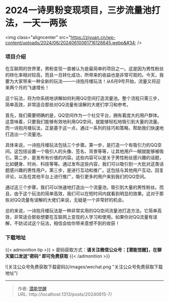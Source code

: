 # 2024一诗男粉变现项目，三步流量池打法，一天一两张


&lt;img class=&#34;aligncenter&#34; src=&#34;https://ziyuan.cn/wp-content/uploads/2024/06/20240610061716126645.webp&#34; 
 /&gt;

###  项目介绍

在互联网的世界里，男粉变现一直被认为是最简单的项目之一。这是因为男性粉丝的转化率相对较高，而且一旦转化成功，所带来的收益也是非常可观的。今天，我要为大家带来一种全新的玩法——一诗抱月楼玩法！从6月9号开始，流量又将迎来两个月的飞速增长！

这个玩法，将为你系统地讲解如何利用QQ空间打造流量池。整个流程只需三步，简单高效，非常适合那些对QQ流量有误解的大佬们学习和参考。

首先，我们需要明确的是，QQ空间作为一个社交平台，拥有着庞大的用户群体。这意味着，只要我们能够有效地利用QQ空间，就能够轻松地吸引到大量的流量。而一诗抱月楼玩法，正是基于这一点，通过一系列的技巧和策略，帮助我们快速地打造出一个流量池。

具体来说，一诗抱月楼玩法包括三个步骤。第一步，是打造一个有吸引力的QQ空间。这包括设置一个吸引人的头像、签名、背景等等，让其他用户一眼就能够被吸引。第二步，是发布有价值的内容。这些内容可以是关于男性粉丝感兴趣的话题，比如健身、时尚、科技等等。通过发布这些内容，我们可以吸引到一大批对这类话题感兴趣的男性用户。第三步，是进行互动和推广。这包括与其他用户互动，回复评论，以及在其他平台上进行推广，吸引更多的用户来到我们的QQ空间。

通过这三个步骤，我们可以快速地打造出一个流量池，吸引到大量的男性粉丝。而且，由于这个玩法的简单高效，我们可以在短时间内就看到明显的效果。这对于那些对QQ流量有误解的大佬们来说，无疑是一个非常好的机会。

总的来说，一诗抱月楼玩法是一种非常实用的QQ空间流量池打造方法。它简单高效，非常适合那些想要在互联网上变现的人学习和使用。如果你对QQ流量有误解，不妨试试这个玩法，相信会给你带来意想不到的收获！


### 下载地址




{{&lt; admonition tip &gt;}}
&gt; 密码获取方式：**请关注微信公众号：【潜能觉醒】，在聊天窗口发送”密码“ 即可免费获取**
{{&lt; /admonition &gt;}}


![关注公众号免费获取下载密码](/images/wechat.png &#34;关注公众号免费获取下载地址&#34;)

---

> 作者: [潜能觉醒](https://nav8.top)  
> URL: http://localhost:1313/posts/20240615-7/  

